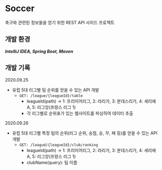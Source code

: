 # Soccer  
축구와 관련된 정보들을 얻기 위한 REST API 사이드 프로젝트

## 개발 환경
***IntelliJ IDEA, Spring Boot, Maven***

## 개발 기록
2020.09.25
- 유럽 5대 리그별 팀 순위를 얻을 수 있는 API 개발 
  - `GET: /league/{leagueId}/table`
    - leagueId(path) -> 1: 프리미어리그, 2: 라리가, 3: 분데스리가, 4: 세리에 A, 5: 리그앙(프랑스 리그 1)
    - 각 리그별로 순위표가 있는 웹사이트를 파싱하여 데이터 추출  

2020.09.26
- 유럽 5대 리그별 특정 팀의 순위(리그 순위, 승점, 승, 무, 패 등)를 얻을 수 있는 API 개발
  - `GET: /leagud/{leagueId}/club/ranking`
    - leagueId(path) -> 1: 프리미어리그, 2: 라리가, 3: 분데스리가, 4: 세리에 A, 5: 리그앙(프랑스 리그 1)
    - clubName(query): 팀 이름
